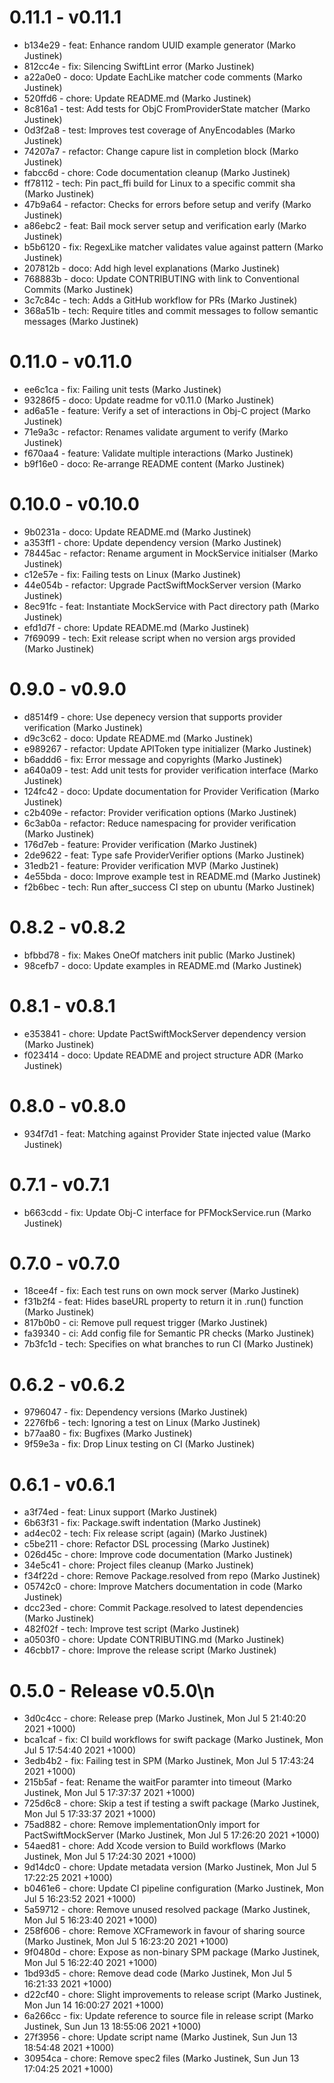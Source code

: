 # 0.11.1 - v0.11.1
* b134e29 - feat: Enhance random UUID example generator (Marko Justinek)
* 812cc4e - fix: Silencing SwiftLint error (Marko Justinek)
* a22a0e0 - doco: Update EachLike matcher code comments (Marko Justinek)
* 520ffd6 - chore: Update README.md (Marko Justinek)
* 8c816a1 - test: Add tests for ObjC FromProviderState matcher (Marko Justinek)
* 0d3f2a8 - test: Improves test coverage of AnyEncodables (Marko Justinek)
* 74207a7 - refactor: Change capure list in completion block (Marko Justinek)
* fabcc6d - chore: Code documentation cleanup (Marko Justinek)
* ff78112 - tech: Pin pact_ffi build for Linux to a specific commit sha (Marko Justinek)
* 47b9a64 - refactor: Checks for errors before setup and verify (Marko Justinek)
* a86ebc2 - feat: Bail mock server setup and verification early (Marko Justinek)
* b5b6120 - fix: RegexLike matcher validates value against pattern (Marko Justinek)
* 207812b - doco: Add high level explanations (Marko Justinek)
* 768883b - doco: Update CONTRIBUTING with link to Conventional Commits (Marko Justinek)
* 3c7c84c - tech: Adds a GitHub workflow for PRs (Marko Justinek)
* 368a51b - tech: Require titles and commit messages to follow semantic messages (Marko Justinek)
# 0.11.0 - v0.11.0
* ee6c1ca - fix: Failing unit tests (Marko Justinek)
* 93286f5 - doco: Update readme for v0.11.0 (Marko Justinek)
* ad6a51e - feature: Verify a set of interactions in Obj-C project (Marko Justinek)
* 71e9a3c - refactor: Renames validate argument to verify (Marko Justinek)
* f670aa4 - feature: Validate multiple interactions (Marko Justinek)
* b9f16e0 - doco: Re-arrange README content (Marko Justinek)
# 0.10.0 - v0.10.0
* 9b0231a - doco: Update README.md (Marko Justinek)
* a353ff1 - chore: Update dependency version (Marko Justinek)
* 78445ac - refactor: Rename argument in MockService initialser (Marko Justinek)
* c12e57e - fix: Failing tests on Linux (Marko Justinek)
* 44e054b - refactor: Upgrade PactSwiftMockServer version (Marko Justinek)
* 8ec91fc - feat: Instantiate MockService with Pact directory path (Marko Justinek)
* efd1d7f - chore: Update README.md (Marko Justinek)
* 7f69099 - tech: Exit release script when no version args provided (Marko Justinek)
# 0.9.0 - v0.9.0
* d8514f9 - chore: Use depenecy version that supports provider verification (Marko Justinek)
* d9c3c62 - doco: Update README.md (Marko Justinek)
* e989267 - refactor: Update APIToken type initializer (Marko Justinek)
* b6addd6 - fix: Error message and copyrights (Marko Justinek)
* a640a09 - test: Add unit tests for provider verification interface (Marko Justinek)
* 124fc42 - doco: Update documentation for Provider Verification (Marko Justinek)
* c2b409e - refactor: Provider verification options (Marko Justinek)
* 6c3ab0a - refactor: Reduce namespacing for provider verification (Marko Justinek)
* 176d7eb - feature: Provider verification (Marko Justinek)
* 2de9622 - feat: Type safe ProviderVerifier options (Marko Justinek)
* 31edb21 - feature: Provider verification MVP (Marko Justinek)
* 4e55bda - doco: Improve example test in README.md (Marko Justinek)
* f2b6bec - tech: Run after_success CI step on ubuntu (Marko Justinek)
# 0.8.2 - v0.8.2
* bfbbd78 - fix: Makes OneOf matchers init public (Marko Justinek)
* 98cefb7 - doco: Update examples in README.md (Marko Justinek)
# 0.8.1 - v0.8.1
* e353841 - chore: Update PactSwiftMockServer dependency version (Marko Justinek)
* f023414 - doco: Update README and project structure ADR (Marko Justinek)
# 0.8.0 - v0.8.0
* 934f7d1 - feat: Matching against Provider State injected value (Marko Justinek)
# 0.7.1 - v0.7.1
* b663cdd - fix: Update Obj-C interface for PFMockService.run (Marko Justinek)
# 0.7.0 - v0.7.0
* 18cee4f - fix: Each test runs on own mock server (Marko Justinek)
* f31b2f4 - feat: Hides baseURL property to return it in .run() function (Marko Justinek)
* 817b0b0 - ci: Remove pull request trigger (Marko Justinek)
* fa39340 - ci: Add config file for Semantic PR checks (Marko Justinek)
* 7b3fc1d - tech: Specifies on what branches to run CI (Marko Justinek)
# 0.6.2 - v0.6.2
* 9796047 - fix: Dependency versions (Marko Justinek)
* 2276fb6 - tech: Ignoring a test on Linux (Marko Justinek)
* b77aa80 - fix: Bugfixes (Marko Justinek)
* 9f59e3a - fix: Drop Linux testing on CI (Marko Justinek)
# 0.6.1 - v0.6.1
* a3f74ed - feat: Linux support (Marko Justinek)
* 6b63f31 - fix: Package.swift indentation (Marko Justinek)
* ad4ec02 - tech: Fix release script (again) (Marko Justinek)
* c5be211 - chore: Refactor DSL processing (Marko Justinek)
* 026d45c - chore: Improve code documentation (Marko Justinek)
* 34e5c41 - chore: Project files cleanup (Marko Justinek)
* f34f22d - chore: Remove Package.resolved from repo (Marko Justinek)
* 05742c0 - chore: Improve Matchers documentation in code (Marko Justinek)
* dcc23ed - chore: Commit Package.resolved to latest dependencies (Marko Justinek)
* 482f02f - tech: Improve test script (Marko Justinek)
* a0503f0 - chore: Update CONTRIBUTING.md (Marko Justinek)
* 46cbb17 - chore: Improve the release script (Marko Justinek)
# 0.5.0 - Release v0.5.0\n
* 3d0c4cc - chore: Release prep (Marko Justinek, Mon Jul 5 21:40:20 2021 +1000)
* bca1caf - fix: CI build workflows for swift package (Marko Justinek, Mon Jul 5 17:54:40 2021 +1000)
* 3edb4b2 - fix: Failing test in SPM (Marko Justinek, Mon Jul 5 17:43:24 2021 +1000)
* 215b5af - feat: Rename the waitFor paramter into timeout (Marko Justinek, Mon Jul 5 17:37:37 2021 +1000)
* 725d6c8 - chore: Skip a test if testing a swift package (Marko Justinek, Mon Jul 5 17:33:37 2021 +1000)
* 75ad882 - chore: Remove implementationOnly import for PactSwiftMockServer (Marko Justinek, Mon Jul 5 17:26:20 2021 +1000)
* 54aed81 - chore: Add Xcode version to Build workflows (Marko Justinek, Mon Jul 5 17:24:30 2021 +1000)
* 9d14dc0 - chore: Update metadata version (Marko Justinek, Mon Jul 5 17:22:25 2021 +1000)
* b0461e6 - chore: Update CI pipeline configuration (Marko Justinek, Mon Jul 5 16:23:52 2021 +1000)
* 5a59712 - chore: Remove unused resolved package (Marko Justinek, Mon Jul 5 16:23:40 2021 +1000)
* 258f606 - chore: Remove XCFramework in favour of sharing source (Marko Justinek, Mon Jul 5 16:23:20 2021 +1000)
* 9f0480d - chore: Expose as non-binary SPM package (Marko Justinek, Mon Jul 5 16:22:40 2021 +1000)
* 1bd93d5 - chore: Remove dead code (Marko Justinek, Mon Jul 5 16:21:33 2021 +1000)
* d22cf40 - chore: Slight improvements to release script (Marko Justinek, Mon Jun 14 16:00:27 2021 +1000)
* 6a266cc - fix: Update reference to source file in release script (Marko Justinek, Sun Jun 13 18:55:06 2021 +1000)
* 27f3956 - chore: Update script name (Marko Justinek, Sun Jun 13 18:54:48 2021 +1000)
* 30954ca - chore: Remove spec2 files (Marko Justinek, Sun Jun 13 17:04:25 2021 +1000)
